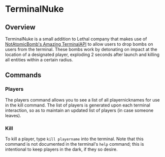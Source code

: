 # TerminalNuke

## Overview
TerminalNuke is a small addition to Lethal company that makes use of [NotAtomicBomb's Amazing TerminalAPI](https://github.com/NotAtomicBomb/TerminalApi) to allow users to drop bombs on users from the terminal. These bombs work by detonating on impact at the location of a designated player, exploding 2 seconds after launch and killing all entities within a certain radius. 

## Commands
### Players
The players command allows you to see a list of all playernicknames for use in the kill command. The list of players is generated upon each terminal interaction, so as to maintain an updated list of players (in case someone leaves).
### Kill
To kill a player, type `kill playername` into the terminal. Note that this command is not documented in the terminal's `help` command; this is intentional to keep players in the dark, if they so desire.

